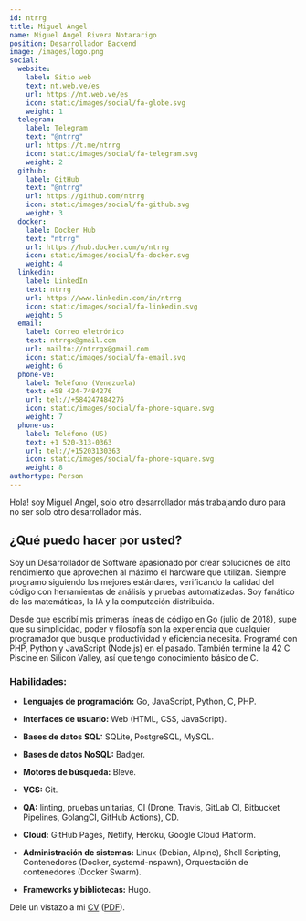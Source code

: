```yaml
---
id: ntrrg
title: Miguel Angel
name: Miguel Angel Rivera Notararigo
position: Desarrollador Backend
image: /images/logo.png
social:
  website:
    label: Sitio web
    text: nt.web.ve/es
    url: https://nt.web.ve/es
    icon: static/images/social/fa-globe.svg
    weight: 1
  telegram:
    label: Telegram
    text: "@ntrrg"
    url: https://t.me/ntrrg
    icon: static/images/social/fa-telegram.svg
    weight: 2
  github:
    label: GitHub
    text: "@ntrrg"
    url: https://github.com/ntrrg
    icon: static/images/social/fa-github.svg
    weight: 3
  docker:
    label: Docker Hub
    text: "ntrrg"
    url: https://hub.docker.com/u/ntrrg
    icon: static/images/social/fa-docker.svg
    weight: 4
  linkedin:
    label: LinkedIn
    text: ntrrg
    url: https://www.linkedin.com/in/ntrrg
    icon: static/images/social/fa-linkedin.svg
    weight: 5
  email:
    label: Correo eletrónico
    text: ntrrgx@gmail.com
    url: mailto://ntrrgx@gmail.com
    icon: static/images/social/fa-email.svg
    weight: 6
  phone-ve:
    label: Teléfono (Venezuela)
    text: +58 424-7484276
    url: tel://+584247484276
    icon: static/images/social/fa-phone-square.svg
    weight: 7
  phone-us:
    label: Teléfono (US)
    text: +1 520-313-0363
    url: tel://+15203130363
    icon: static/images/social/fa-phone-square.svg
    weight: 8
authortype: Person
---
```


Hola! soy Miguel Angel, solo otro desarrollador más trabajando duro para no ser
solo otro desarrollador más.

## ¿Qué puedo hacer por usted?

Soy un Desarrollador de Software apasionado por crear soluciones de alto
rendimiento que aprovechen al máximo el hardware que utilizan. Siempre programo
siguiendo los mejores estándares, verificando la calidad del código con
herramientas de análisis y pruebas automatizadas. Soy fanático de las
matemáticas, la IA y la computación distribuida.

Desde que escribí mis primeras líneas de código en Go (julio de 2018), supe que su simplicidad, poder y filosofía son la experiencia que cualquier programador que busque productividad y eficiencia necesita. Programé con PHP, Python y JavaScript (Node.js) en el pasado. También terminé la 42 C Piscine en Silicon Valley, así que tengo conocimiento básico de C.

### Habilidades:

* **Lenguajes de programación:** Go, JavaScript, Python, C, PHP.

* **Interfaces de usuario:** Web (HTML, CSS, JavaScript).

* **Bases de datos SQL:** SQLite, PostgreSQL, MySQL.

* **Bases de datos NoSQL:** Badger.

* **Motores de búsqueda:** Bleve.

* **VCS:** Git.

* **QA:** linting, pruebas unitarias, CI (Drone, Travis, GitLab CI, Bitbucket
  Pipelines, GolangCI, GitHub Actions), CD.

* **Cloud:** GitHub Pages, Netlify, Heroku, Google Cloud Platform.

* **Administración de sistemas:** Linux (Debian, Alpine), Shell Scripting,
  Contenedores (Docker, systemd-nspawn), Orquestación de contenedores (Docker
  Swarm).

* **Frameworks y bibliotecas:** Hugo.

Dele un vistazo a mi [CV](https://docs.google.com/document/d/1bpNTpgJaeQeQHOCwvgACP91DUgfQ1NUo-ZhFe8EMH3U/edit?usp=sharing) ([PDF](/cv/es.pdf)).

